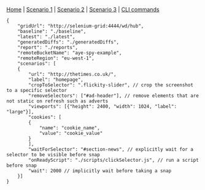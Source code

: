 [Home](README.md) | 
[Scenario 1](scenario1.md) |
[Scenario 2](scenario2.md) |
[Scenario 3](scenario3.md) |
[CLI commands](cli-commands.md) 

    {
        "gridUrl": "http://selenium-grid:4444/wd/hub",
        "baseline": "./baseline", 
        "latest": "./latest",
        "generatedDiffs": "./generatedDiffs",
        "report": "./reports",
        "remoteBucketName": "aye-spy-example", 
        "remoteRegion": "eu-west-1",
        "scenarios": [
        {
            "url": "http://thetimes.co.uk/",
            "label": "homepage",
            "cropToSelector": ".flickity-slider", // crop the screenshot to a specific selector
            "removeSelectors": ["#ad-header"], // remove elements that are not static on refresh such as adverts
            "viewports": [{"height": 2400, "width": 1024, "label": "large"}],
            "cookies": [
            {
                "name": "cookie_name",
                "value": "cookie_value"
            }
            ],
            "waitForSelector": "#section-news", // explicitly wait for a selector to be visible before snap
            "onReadyScript": "./scripts/clickSelector.js", // run a script before snap
            "wait": 2000 // implicitly wait before taking a snap
        }]
    }
